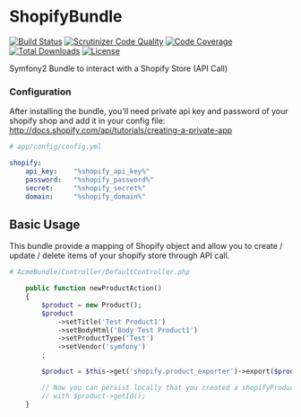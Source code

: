 ShopifyBundle
==============

[![Build Status](https://travis-ci.org/Adezandee/shopify-bundle.svg?branch=master)](https://travis-ci.org/Adezandee/shopify-bundle)
[![Scrutinizer Code Quality](https://scrutinizer-ci.com/g/Adezandee/shopify-bundle/badges/quality-score.png?s=428d4a1b2beeb9d96d044a54db2de0b7f652563b)](https://scrutinizer-ci.com/g/Adezandee/shopify-bundle/)
[![Code Coverage](https://scrutinizer-ci.com/g/Adezandee/shopify-bundle/badges/coverage.png?s=4de432680ffb851a6ad683354ca1e7c70682cb35)](https://scrutinizer-ci.com/g/Adezandee/shopify-bundle/)
[![Total Downloads](https://poser.pugx.org/adezandee/shopify-bundle/downloads.png)](https://packagist.org/packages/adezandee/shopify-bundle)
[![License](https://poser.pugx.org/adezandee/shopify-bundle/license.png)](https://packagist.org/packages/adezandee/shopify-bundle)

Symfony2 Bundle to interact with a Shopify Store (API Call)

### Configuration

After installing the bundle, you'll need private api key and password of your shopify shop and add it in your config file:
http://docs.shopify.com/api/tutorials/creating-a-private-app

``` yaml
# app/config/config.yml

shopify:
    api_key:    "%shopify_api_key%"
    password:   "%shopify_password%"
    secret:     "%shopify_secret%"
    domain:     "%shopify_domain%"
```

## Basic Usage

This bundle provide a mapping of Shopify object and allow you to create / update / delete items of your shopify store through API call.

``` php
# AcmeBundle/Controller/DefaultController.php

    public function newProductAction()
    {
        $product = new Product();
        $product
            ->setTitle('Test Product1')
            ->setBodyHtml('Body Test Product1')
            ->setProductType('Test')
            ->setVendor('symfony')
        ;

        $product = $this->get('shopify.product_exporter')->export($product);

        // Now you can persist locally that you created a shopifyProduct
        // with $product->getId();
    }

```
